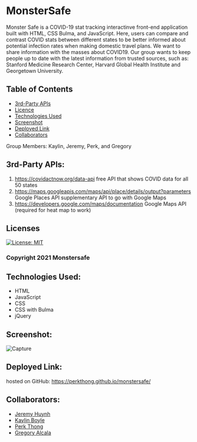 # MonsterSafe
Monster Safe is a COVID-19 stat tracking interactinve front-end application built with HTML, CSS Bulma, and JavaScript. Here, users can compare and contrast COVID stats between different states to be better informed about potential infection rates when making domestic travel plans. We want to share information with the masses about COVID19. Our group wants to keep people up to date with the latest information from trusted sources, such as: Stanford Medicine Research Center, Harvard Global Health Institute and Georgetown University.

## Table of Contents
- [3rd-Party APIs](#3rd_party_apis)
- [Licence](#license)
- [Technologies Used](#technologies_used)
- [Screenshot](#screenshot)
- [Deployed Link](#deployed_link)
- [Collaborators](#collaborators)

Group Members: Kaylin, Jeremy, Perk, and Gregory



## 3rd-Party APIs:
1) https://covidactnow.org/data-api free API that shows COVID data for all 50 states
2) https://maps.googleapis.com/maps/api/place/details/output?parameters Google Places API supplementary API to go with Google Maps
3) https://developers.google.com/maps/documentation Google Maps API (required for heat map to work)

## Licenses

[![License: MIT](https://img.shields.io/badge/License-MIT-yellow.svg)](https://opensource.org/licenses/MIT)

### Copyright 2021 Monstersafe

## Technologies Used:
* HTML
* JavaScript
* CSS
* CSS with Bulma
* jQuery

## Screenshot:
![Capture](https://user-images.githubusercontent.com/88611613/140680698-fa03752f-6440-4238-92b4-4261976b187b.PNG)

## Deployed Link:

hosted on GitHub: https://perkthong.github.io/monstersafe/

## Collaborators:
- [Jeremy Huynh](https://github.com/jermeewinn)
- [Kaylin Boyle](https://github.com/kaynboyle)
- [Perk Thong](https://github.com/perkthong)
- [Gregory Alcala](https://github.com/phonecologne)

